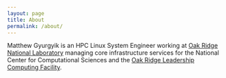```yaml
---
layout: page
title: About
permalink: /about/
---
```


Matthew Gyurgyik is an HPC Linux System Engineer working at [Oak Ridge National Laboratory][ornl] managing
core infrastructure services for the National Center for Computational
Sciences and the [Oak Ridge Leadership Computing Facility][olcf].

[ornl]: https://www.ornl.gov
[olcf]: https://www.olcf.ornl.gov/
